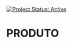 [![Project Status: Active](http://www.repostatus.org/badges/latest/active.svg)](http://www.repostatus.org/#active)
# PRODUTO
